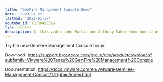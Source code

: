 ```yaml
---
title: "GemFire Management Console Demo"
date: '2023-01-27'
lastmod: '2023-01-27'
youtube_id: YluRn4bE61w
type: videos
description: In this video John Martin and Anthony Baker show how to use the new GemFire Management Console.
---
```


Try the new GemFire Management Console today!

Download: https://support.broadcom.com/group/ecx/productdownloads?subfamily=VMware%20Tanzu%20GemFire%20Management%20Console

Documentation: https://docs.vmware.com/en/VMware-GemFire-Management-Console/1.2/gfmc/index.html